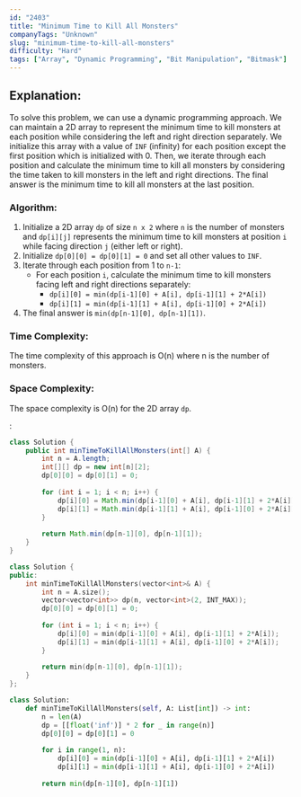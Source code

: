```yaml
---
id: "2403"
title: "Minimum Time to Kill All Monsters"
companyTags: "Unknown"
slug: "minimum-time-to-kill-all-monsters"
difficulty: "Hard"
tags: ["Array", "Dynamic Programming", "Bit Manipulation", "Bitmask"]
---
```


## Explanation:
To solve this problem, we can use a dynamic programming approach. We can maintain a 2D array to represent the minimum time to kill monsters at each position while considering the left and right direction separately. We initialize this array with a value of `INF` (infinity) for each position except the first position which is initialized with 0. Then, we iterate through each position and calculate the minimum time to kill all monsters by considering the time taken to kill monsters in the left and right directions. The final answer is the minimum time to kill all monsters at the last position.

### Algorithm:
1. Initialize a 2D array `dp` of size `n x 2` where `n` is the number of monsters and `dp[i][j]` represents the minimum time to kill monsters at position `i` while facing direction `j` (either left or right).
2. Initialize `dp[0][0] = dp[0][1] = 0` and set all other values to `INF`.
3. Iterate through each position from 1 to `n-1`:
   - For each position `i`, calculate the minimum time to kill monsters facing left and right directions separately:
     - `dp[i][0] = min(dp[i-1][0] + A[i], dp[i-1][1] + 2*A[i])`
     - `dp[i][1] = min(dp[i-1][1] + A[i], dp[i-1][0] + 2*A[i])`
4. The final answer is `min(dp[n-1][0], dp[n-1][1])`.

### Time Complexity:
The time complexity of this approach is O(n) where n is the number of monsters.

### Space Complexity:
The space complexity is O(n) for the 2D array `dp`.

:

```java
class Solution {
    public int minTimeToKillAllMonsters(int[] A) {
        int n = A.length;
        int[][] dp = new int[n][2];
        dp[0][0] = dp[0][1] = 0;
        
        for (int i = 1; i < n; i++) {
            dp[i][0] = Math.min(dp[i-1][0] + A[i], dp[i-1][1] + 2*A[i]);
            dp[i][1] = Math.min(dp[i-1][1] + A[i], dp[i-1][0] + 2*A[i]);
        }
        
        return Math.min(dp[n-1][0], dp[n-1][1]);
    }
}
```

```cpp
class Solution {
public:
    int minTimeToKillAllMonsters(vector<int>& A) {
        int n = A.size();
        vector<vector<int>> dp(n, vector<int>(2, INT_MAX));
        dp[0][0] = dp[0][1] = 0;
        
        for (int i = 1; i < n; i++) {
            dp[i][0] = min(dp[i-1][0] + A[i], dp[i-1][1] + 2*A[i]);
            dp[i][1] = min(dp[i-1][1] + A[i], dp[i-1][0] + 2*A[i]);
        }
        
        return min(dp[n-1][0], dp[n-1][1]);
    }
};
```

```python
class Solution:
    def minTimeToKillAllMonsters(self, A: List[int]) -> int:
        n = len(A)
        dp = [[float('inf')] * 2 for _ in range(n)]
        dp[0][0] = dp[0][1] = 0
        
        for i in range(1, n):
            dp[i][0] = min(dp[i-1][0] + A[i], dp[i-1][1] + 2*A[i])
            dp[i][1] = min(dp[i-1][1] + A[i], dp[i-1][0] + 2*A[i])
            
        return min(dp[n-1][0], dp[n-1][1])
```